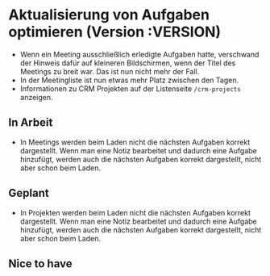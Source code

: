 # Aktualisierung von Aufgaben optimieren (Version :VERSION)

- Wenn ein Meeting ausschließlich erledigte Aufgaben hatte, verschwand der Hinweis dafür auf kleineren Bildschirmen, wenn der Titel des Meetings zu breit war. Das ist nun nicht mehr der Fall.
- In der Meetingliste ist nun etwas mehr Platz zwischen den Tagen.
- Informationen zu CRM Projekten auf der Listenseite `/crm-projects` anzeigen.

## In Arbeit

- In Meetings werden beim Laden nicht die nächsten Aufgaben korrekt dargestellt. Wenn man eine Notiz bearbeitet und dadurch eine Aufgabe hinzufügt, werden auch die nächsten Aufgaben korrekt dargestellt, nicht aber schon beim Laden.

## Geplant

- In Projekten werden beim Laden nicht die nächsten Aufgaben korrekt dargestellt. Wenn man eine Notiz bearbeitet und dadurch eine Aufgabe hinzufügt, werden auch die nächsten Aufgaben korrekt dargestellt, nicht aber schon beim Laden.

## Nice to have
